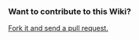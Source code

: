 ### Want to contribute to this Wiki?

[Fork it and send a pull request.](https://github.com/mommothazaz123/avrae-docs-wiki)
